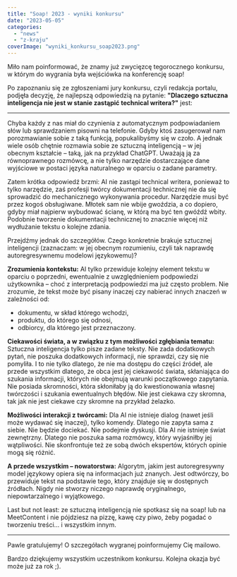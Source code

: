 ```yaml
---
title: "Soap! 2023 - wyniki konkursu"
date: "2023-05-05"
categories:
  - "news"
  - "z-kraju"
coverImage: "wyniki_konkursu_soap2023.png"
---
```


Miło nam poinformować, że znamy już zwycięzcę tegorocznego konkursu, w którym do wygrania była wejściówka na konferencję soap!

Po zapoznaniu się ze zgłoszeniami jury konkursu, czyli redakcja portalu, podjęła decyzję, że najlepszą odpowiedzią na pytanie: **"Dlaczego sztuczna inteligencja nie jest w stanie zastąpić technical writera?"** jest:

---

Chyba każdy z nas miał do czynienia z automatycznym podpowiadaniem słów lub sprawdzaniem pisowni na telefonie. Gdyby ktoś zasugerował nam porozmawianie sobie z taką funkcją, popukalibyśmy się w czoło. A jednak wiele osób chętnie rozmawia sobie ze sztuczną inteligencją – w jej obecnym kształcie – taką, jak na przykład ChatGPT. Uważają ją za równoprawnego rozmówcę, a nie tylko narzędzie dostarczające dane wyjściowe w postaci języka naturalnego w oparciu o zadane parametry.

Zatem krótka odpowiedź brzmi: AI nie zastąpi technical writera, ponieważ to tylko narzędzie, zaś profesji twórcy dokumentacji technicznej nie da się sprowadzić do mechanicznego wykonywania procedur. Narzędzie musi być przez kogoś obsługiwane. Młotek sam nie wbije gwoździa, a co dopiero, gdyby miał najpierw wybudować ścianę, w którą ma być ten gwóźdź wbity. Podobnie tworzenie dokumentacji technicznej to znacznie więcej niż wydłużanie tekstu o kolejne zdania.

Przejdźmy jednak do szczegółów. Czego konkretnie brakuje sztucznej inteligencji (zaznaczam: w jej obecnym rozumieniu, czyli tak naprawdę autoregresywnemu modelowi językowemu)?

**Zrozumienia kontekstu:** AI tylko przewiduje kolejny element tekstu w oparciu o poprzedni, ewentualnie z uwzględnieniem podpowiedzi użytkownika – choć z interpretacją podpowiedzi ma już często problem. Nie zrozumie, że tekst może być pisany inaczej czy nabierać innych znaczeń w zależności od:

- dokumentu, w skład którego wchodzi,
- produktu, do którego się odnosi,
- odbiorcy, dla którego jest przeznaczony.

**Ciekawości świata, a w związku z tym możliwości zgłębiania tematu:** Sztuczna inteligencja tylko pisze zadane teksty. Nie zada dodatkowych pytań, nie poszuka dodatkowych informacji, nie sprawdzi, czy się nie pomyliła. I to nie tylko dlatego, że nie ma dostępu do części źródeł, ale przede wszystkim dlatego, że obca jest jej ciekawość świata, skłaniająca do szukania informacji, których nie obejmują warunki początkowego zapytania. Nie posiada skromności, która skłoniłaby ją do kwestionowania własnej twórczości i szukania ewentualnych błędów. Nie jest ciekawa czy skromna, tak jak nie jest ciekawe czy skromne na przykład żelazko.

**Możliwości interakcji z twórcami:** Dla AI nie istnieje dialog (nawet jeśli może wydawać się inaczej), tylko komendy. Dlatego nie zapyta sama z siebie. Nie będzie dociekać. Nie podejmie dyskusji. Dla AI nie istnieje świat zewnętrzny. Dlatego nie poszuka sama rozmówcy, który wyjaśniłby jej wątpliwości. Nie skonfrontuje też ze sobą dwóch ekspertów, których opinie mogą się różnić.

**A przede wszystkim – nowatorstwa:** Algorytm, jakim jest autoregresywny model językowy opiera się na informacjach już znanych. Jest odtwórczy, bo przewiduje tekst na podstawie tego, który znajduje się w dostępnych źródłach. Nigdy nie stworzy niczego naprawdę oryginalnego, niepowtarzalnego i wyjątkowego.

Last but not least: ze sztuczną inteligencją nie spotkasz się na soap! lub na MeetContent i nie pójdziesz na pizzę, kawę czy piwo, żeby pogadać o tworzeniu treści... i wszystkim innym.

---

Pawle gratulujemy! O szczegółach wygranej poinformujemy Cię mailowo.

Bardzo dziękujemy wszystkim uczestnikom konkursu. Kolejna okazja być może już za rok ;).

